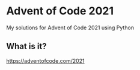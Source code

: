 # Advent of Code 2021

My solutions for Advent of Code 2021 using Python

## What is it?

<https://adventofcode.com/2021>
